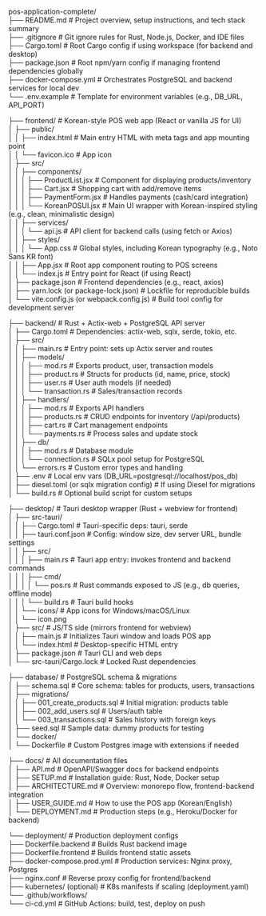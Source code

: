 pos-application-complete/  
├── README.md                          # Project overview, setup instructions, and tech stack summary  
├── .gitignore                         # Git ignore rules for Rust, Node.js, Docker, and IDE files  
├── Cargo.toml                         # Root Cargo config if using workspace (for backend and desktop)  
├── package.json                       # Root npm/yarn config if managing frontend dependencies globally  
├── docker-compose.yml                 # Orchestrates PostgreSQL and backend services for local dev  
└── .env.example                       # Template for environment variables (e.g., DB_URL, API_PORT)  

├── frontend/                          # Korean-style POS web app (React or vanilla JS for UI)  
│   ├── public/  
│   │   ├── index.html                 # Main entry HTML with meta tags and app mounting point  
│   │   └── favicon.ico                # App icon  
│   ├── src/  
│   │   ├── components/  
│   │   │   ├── ProductList.jsx        # Component for displaying products/inventory  
│   │   │   ├── Cart.jsx               # Shopping cart with add/remove items  
│   │   │   ├── PaymentForm.jsx        # Handles payments (cash/card integration)  
│   │   │   └── KoreanPOSUI.jsx        # Main UI wrapper with Korean-inspired styling (e.g., clean, minimalistic design)  
│   │   ├── services/  
│   │   │   └── api.js                 # API client for backend calls (using fetch or Axios)  
│   │   ├── styles/  
│   │   │   └── App.css                # Global styles, including Korean typography (e.g., Noto Sans KR font)  
│   │   ├── App.jsx                    # Root app component routing to POS screens  
│   │   └── index.js                   # Entry point for React (if using React)  
│   ├── package.json                   # Frontend dependencies (e.g., react, axios)  
│   ├── yarn.lock (or package-lock.json) # Lockfile for reproducible builds  
│   └── vite.config.js (or webpack.config.js) # Build tool config for development server  
  
├── backend/                           # Rust + Actix-web + PostgreSQL API server  
│   ├── Cargo.toml                     # Dependencies: actix-web, sqlx, serde, tokio, etc.  
│   ├── src/  
│   │   ├── main.rs                    # Entry point: sets up Actix server and routes  
│   │   ├── models/  
│   │   │   ├── mod.rs                 # Exports product, user, transaction models  
│   │   │   ├── product.rs             # Structs for products (id, name, price, stock)  
│   │   │   ├── user.rs                # User auth models (if needed)  
│   │   │   └── transaction.rs         # Sales/transaction records  
│   │   ├── handlers/  
│   │   │   ├── mod.rs                 # Exports API handlers  
│   │   │   ├── products.rs            # CRUD endpoints for inventory (/api/products)  
│   │   │   ├── cart.rs                # Cart management endpoints  
│   │   │   └── payments.rs            # Process sales and update stock  
│   │   ├── db/  
│   │   │   ├── mod.rs                 # Database module  
│   │   │   └── connection.rs          # SQLx pool setup for PostgreSQL  
│   │   └── errors.rs                  # Custom error types and handling  
│   ├── .env                           # Local env vars (DB_URL=postgresql://localhost/pos_db)  
│   ├── diesel.toml (or sqlx migration config) # If using Diesel for migrations  
│   └── build.rs                       # Optional build script for custom setups  
  
├── desktop/                           # Tauri desktop wrapper (Rust + webview for frontend)  
│   ├── src-tauri/  
│   │   ├── Cargo.toml                 # Tauri-specific deps: tauri, serde  
│   │   ├── tauri.conf.json            # Config: window size, dev server URL, bundle settings  
│   │   ├── src/  
│   │   │   ├── main.rs                # Tauri app entry: invokes frontend and backend commands  
│   │   │   ├── cmd/  
│   │   │   │   └── pos.rs             # Rust commands exposed to JS (e.g., db queries, offline mode)  
│   │   │   └── build.rs               # Tauri build hooks  
│   │   └── icons/                     # App icons for Windows/macOS/Linux  
│   │       └── icon.png  
│   ├── src/                           # JS/TS side (mirrors frontend for webview)  
│   │   ├── main.js                    # Initializes Tauri window and loads POS app  
│   │   └── index.html                 # Desktop-specific HTML entry  
│   ├── package.json                   # Tauri CLI and web deps  
│   └── src-tauri/Cargo.lock           # Locked Rust dependencies  
  
├── database/                          # PostgreSQL schema & migrations  
│   ├── schema.sql                     # Core schema: tables for products, users, transactions  
│   ├── migrations/  
│   │   ├── 001_create_products.sql    # Initial migration: products table  
│   │   ├── 002_add_users.sql          # Users/auth table  
│   │   └── 003_transactions.sql       # Sales history with foreign keys  
│   ├── seed.sql                       # Sample data: dummy products for testing  
│   └── docker/  
│       └── Dockerfile                 # Custom Postgres image with extensions if needed  
  
├── docs/                              # All documentation files  
│   ├── API.md                         # OpenAPI/Swagger docs for backend endpoints  
│   ├── SETUP.md                       # Installation guide: Rust, Node, Docker setup  
│   ├── ARCHITECTURE.md                # Overview: monorepo flow, frontend-backend integration  
│   ├── USER_GUIDE.md                  # How to use the POS app (Korean/English)  
│   └── DEPLOYMENT.md                  # Production steps (e.g., Heroku/Docker for backend)  
  
└── deployment/                        # Production deployment configs  
    ├── Dockerfile.backend             # Builds Rust backend image  
    ├── Dockerfile.frontend            # Builds frontend static assets  
    ├── docker-compose.prod.yml        # Production services: Nginx proxy, Postgres  
    ├── nginx.conf                     # Reverse proxy config for frontend/backend  
    ├── kubernetes/ (optional)         # K8s manifests if scaling (deployment.yaml)  
    └── .github/workflows/  
        └── ci-cd.yml                  # GitHub Actions: build, test, deploy on push  
  